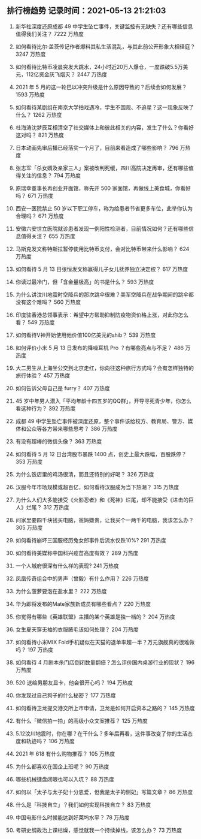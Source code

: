 
## 排行榜趋势 记录时间：2021-05-13 21:21:03
  
  1. 新华社深度还原成都 49 中学生坠亡事件，关键监控有无缺失？还有哪些信息值得我们关注？ 7222 万热度
    
  2. 如何看待比尔·盖茨传记作者爆料其私生活混乱，与其此前公开形象大相径庭？ 3247 万热度
    
  3. 如何看待比特币凌晨突发大跳水，24小时近20万人爆仓，一度跌破5.5万美元，112亿资金灰飞烟灭？ 2447 万热度
    
  4. 2021 年 5 月的这一轮巴以冲突升级是什么原因导致的？后续会如何发展？ 1593 万热度
    
  5. 如何看待某剧组在南京大学拍戏遇冷，学生不围观、不追星？这一现象反映了什么？ 1262 万热度
    
  6. 杜海涛沈梦辰互相清空了社交媒体上和彼此相关的内容，发生了什么？你看好这对吗？ 821 万热度
    
  7. 日本动画先审后播已经落实一个月了，目前来看造成了哪些影响？ 796 万热度
    
  8. 张志军「杀女婿及亲家三人」案被改判死缓，四川高院决定再审，还有哪些值得关注的信息？ 794 万热度
    
  9. 原瑞幸董事长再创业开面馆，称先开 500 家面馆，再做线上美食城，你看好吗？ 671 万热度
    
  10. 西安一医院禁止 50 岁以下职工停车，称为给患者节省更多车位，此举你认为合理吗？ 671 万热度
    
  11. 安徽六安世立医院就诊患者发现一例阳性检测者，目前情况如何？还有哪些信息值得关注？ 655 万热度
    
  12. 马斯克发文称特斯拉暂停使用比特币支付，会对比特币带来什么影响？ 624 万热度
    
  13. 如何看待 5 月 13 日张恒发文称赢得儿子女儿抚养独立决定权？ 617 万热度
    
  14. 你读过最冷门，但「含金量极高」的书是什么？ 593 万热度
    
  15. 为什么讲汶川地震时空降兵的那次跳伞很难？美军空降兵在战争期间的跳伞都没有这个难吗？ 560 万热度
    
  16. 印度驻香港总领事表示：希望中方帮助抑制防疫物资价格上涨，对此你怎么看？ 549 万热度
    
  17. 如何看待V神开始使用他价值100亿美元的shib？ 539 万热度
    
  18. 如何评价小米 5 月 13 日发布的降噪耳机 Pro ？有哪些亮点与不足？ 486 万热度
    
  19. 大二男生从上海坐公交到北京走红，你向往这种旅行方式吗？会有怎样独特的旅行体验？ 457 万热度
    
  20. 如何告诉父母自己是 furry？ 407 万热度
    
  21. 45 岁中年男人潜入「平均年龄十四五岁的QQ群」，开导寻死青少年，你怎么看这种行为？ 392 万热度
    
  22. 成都 49 中学生坠亡事件被深度还原，整个事件该给校方、教育局、警方、媒体和公众等各方带来哪些思考？ 386 万热度
    
  23. 有没有超棒的微信头像？ 363 万热度
    
  24. 如何看待 5 月 12 日台湾股市暴跌 1400 点，创史上最大跌幅，百股跌停？ 353 万热度
    
  25. 为什么饭店里的鸡汤很清，而且还特别的好喝？ 326 万热度
    
  26. 汉服今年市场规模或超百亿，如何看待汉服成为当下热潮？ 315 万热度
    
  27. 为什么人们大多能接受《火影忍者》和《死神》烂尾，却不能接受《进击的巨人》烂尾？ 312 万热度
    
  28. 问家里要四千块钱买电脑，爸妈嫌贵，让我买个一两千的电脑，我该怎么办？ 305 万热度
    
  29. 如何看待崩坏三国服经历兔女郎事件后流水仅跌10%? 291 万热度
    
  30. 如何看待美媒称中国科兴疫苗高度有效？ 289 万热度
    
  31. 一个人城府很深有什么样的表现? 241 万热度
    
  32. 凤凰传奇组合中的男声（曾毅）有什么作用？ 226 万热度
    
  33. 为什么菠萝要泡在盐水里？ 222 万热度
    
  34. 华为即将发布的Mate家族新成员有哪些看点？ 220 万热度
    
  35. 你觉得有哪些《英雄联盟》主播的某个英雄是独一档的？ 204 万热度
    
  36. 女生夏天穿无袖的衣服腋毛该如何处理？ 204 万热度
    
  37. 如何看待小米MIX Fold手机疑似在天猫的退单率超一半？万元旗舰真的很难做吗？ 197 万热度
    
  38. 如何看待 4 月剧本杀门店倒闭数量翻倍？怎么评价国内桌游行业的现状？ 196 万热度
    
  39. 520 送给男朋友显卡，他会很开心吗？ 194 万热度
    
  40. 你发现过自己狗子的什么秘密？ 177 万热度
    
  41. 如何看待卫龙提交港交所上市申请，卫龙是如何开启资本之路的？ 145 万热度
    
  42. 有什么「微信拍一拍」的高级小众文案推荐？ 125 万热度
    
  43. 5.12汶川地震时，你在哪？在干什么？多年后再看，这件事改变了你的生活态度和轨迹吗？ 106 万热度
    
  44. 2021 年 618 有什么购物推荐？ 105 万热度
    
  45. 为什么都喜欢在国企上班呢？ 90 万热度
    
  46. 哪些机械键盘闭眼也可以入坑？ 88 万热度
    
  47. 如何以「太子与太子妃十分恩爱，但我是太子的侧妃」写篇文章？ 86 万热度
    
  48. 什么是「科技自立」？我们如何实现科技自立？ 83 万热度
    
  49. 中国电影什么时候能达到好莱坞水平？ 78 万热度
    
  50. 考研史纲政治上课枯燥，感觉就我一个持续掉线，该怎么办？ 73 万热度
    